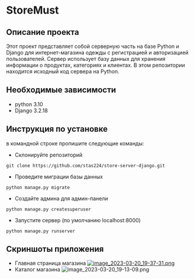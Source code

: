 # StoreMust
## Описание проекта
Этот проект представляет собой серверную часть на базе Python и Django для интернет-магазина одежды с регистрацией и авторизацией пользователей. 
Сервер использует базу данных для хранения информации о продуктах, категориях и клиентах.
В этом репозитории находится исходный код сервера на Python.

## Необходимые зависимости 
- python 3.10
- Django 3.2.18

## Инструкция по установке
в командной строке пропишите следующие команды:
- Склонируйте репозиторий
```
git clone https://github.com/stas224/store-server-django.git
```
- Проведите миграции базы данных
```
python manage.py migrate
```
- Создайте админа для админ-панели
```
python manage.py createsuperuser
```
- Запустите сервер (по умолчанию localhost:8000)
```
python manage.py runserver
```
## Скриншоты приложения 
- Главная страница магазина
[![image_2023-03-20_19-37-31.png](https://im.wampi.ru/2023/03/20/image_2023-03-20_19-37-31.png)](https://wampi.ru/image/Rlyp89q)
- Каталог магазина
![image_2023-03-20_19-13-09.png](https://ic.wampi.ru/2023/03/20/image_2023-03-20_19-13-09.png)

